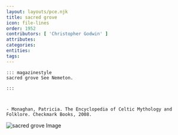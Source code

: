 ```yaml
---
layout: layouts/pce.njk
title: sacred grove
icon: file-lines
order: 1952
contributors: [ 'Christopher Godwin' ]
attributes:
categories:
entities:
tags:
---
```

``` tab [group1:Info]
::: magazinestyle
sacred grove See Nemeton.

:::
```
``` tab [group1:Attributes]
```
``` tab [group1:Entities]
```
``` tab [group1:Sources]
- Monaghan, Patricia. The Encyclopedia of Celtic Mythology and Folklore. Checkmark Books, 2008.
```
![sacred grove Image](https://upload.wikimedia.org/wikipedia/commons/thumb/f/fb/Ancient_monoliths_in_Mawphlang_sacred_grove.jpg/1200px-Ancient_monoliths_in_Mawphlang_sacred_grove.jpg)
